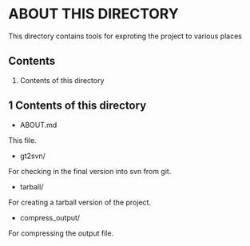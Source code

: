 ABOUT THIS DIRECTORY
====================

This directory contains tools for exproting the project to
various places

Contents
--------

1. Contents of this directory

1 Contents of this directory
----------------------------

* ABOUT.md

This file.

* gt2svn/

For checking in the final version into svn from git.

* tarball/

For creating a tarball version of the project.

* compress_output/

For compressing the output file.


